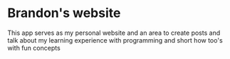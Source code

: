 # Brandon's website

This app serves as my personal website and an area to create posts and talk
about my learning experience with programming and short how too's with fun
concepts
